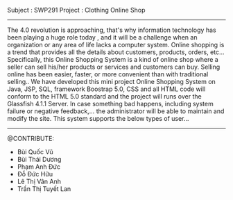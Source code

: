 Subject : SWP291
Project : Clothing Online Shop
**************************
 The 4.0 revolution is approaching, that's why information technology has been playing a huge role today , and it will be a challenge when an organization or any area of life lacks a computer system. Online shopping is a trend that provides all the details about customers, products, orders, etc… Specifically, this Online Shopping System is a kind of online shop where a seller can sell his/her products or services and customers can buy. Selling online has been easier, faster, or more convenient than with traditional selling.. We have developed this mini project Online Shopping System on Java, JSP, SQL, framework Boostrap 5.0, CSS and all HTML code will conform to the HTML 5.0 standard and the project will runs over the Glassfish 4.1.1 Server. In case something bad happens, including system failure or negative feedback,… the administrator will be able to maintain and modify the site. This system supports the below types of user… 
****************
@CONTRIBUTE:
- Bùi Quốc Vũ
- Bùi Thái Dương
- Phạm Anh Đức
- Đỗ Đức Hữu
- Lê Thị Vân Anh
- Trần Thị Tuyết Lan
